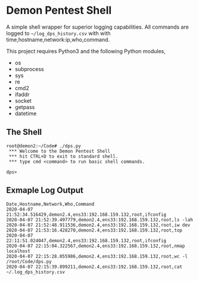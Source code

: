 # Demon Pentest Shell
A simple shell wrapper for superior logging capabilities. All commands are logged to ```~/log_dps_history.csv``` with with time,hostname,network:ip,who,command.

This project requires Python3 and the following Python modules,
* os
* subprocess
* sys
* re
* cmd2
* ifaddr
* socket
* getpass
* datetime
## The Shell
```
root@demon2:~/Code# ./dps.py 
 *** Welcome to the Demon Pentest Shell
 *** hit CTRL+D to exit to standard shell.
 *** type cmd <command> to run basic shell commands.

dps> 
```
## Exmaple Log Output
```
Date,Hostname,Network,Who,Command
2020-04-07 21:52:34.516429,demon2.4,ens33:192.168.159.132,root,ifconfig
2020-04-07 21:52:39.497779,demon2.4,ens33:192.168.159.132,root,ls -lah
2020-04-07 21:52:48.911536,demon2.4,ens33:192.168.159.132,root,iw dev
2020-04-07 21:53:16.428270,demon2.4,ens33:192.168.159.132,root,top
2020-04-07 22:11:51.024047,demon2.4,ens33:192.168.159.132,root,ifconfig
2020-04-07 22:15:04.322567,demon2.4,ens33:192.168.159.132,root,nmap localhost
2020-04-07 22:15:28.055986,demon2.4,ens33:192.168.159.132,root,wc -l /root/Code/dps.py
2020-04-07 22:15:39.899211,demon2.4,ens33:192.168.159.132,root,cat ~/.log_dps_history.csv
```
